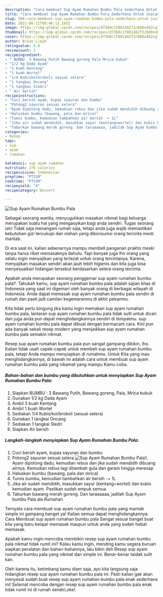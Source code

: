 ```yaml
---
description: "Cara membuat Sup Ayam Rumahan Bumbu Pala Sederhana Untuk Jualan"
title: "Cara membuat Sup Ayam Rumahan Bumbu Pala Sederhana Untuk Jualan"
slug: 568-cara-membuat-sup-ayam-rumahan-bumbu-pala-sederhana-untuk-jualan
date: 2021-06-11T08:46:13.165Z
image: https://img-global.cpcdn.com/recipes/d7360c1f881d42f3/680x482cq70/sup-ayam-rumahan-bumbu-pala-foto-resep-utama.jpg
thumbnail: https://img-global.cpcdn.com/recipes/d7360c1f881d42f3/680x482cq70/sup-ayam-rumahan-bumbu-pala-foto-resep-utama.jpg
cover: https://img-global.cpcdn.com/recipes/d7360c1f881d42f3/680x482cq70/sup-ayam-rumahan-bumbu-pala-foto-resep-utama.jpg
author: Bryan Lloyd
ratingvalue: 4.8
reviewcount: 3
recipeingredient:
- " BUMBU  3 Bawang Putih Bawang goreng Pala Mrica bubuk"
- "1/2 kg Dada Ayam"
- "3 buah Kentang"
- "1 buah Wortel"
- "1/4 Kubiskolbrokoli sesuai selera"
- "1 tangkai Oncang"
- "1 tangkai Sledri"
- " Air bersih"
recipeinstructions:
- "Cuci bersih ayam, kupas sayuran dan bumbu"
- "Potong2 sayuran sesuai selera"
- "Ayam dipotong dadu, kemudian rebus dan jika sudah mendidih dibuang airnya. Kemudian rebus lagi ditambah gula dan garam hingga meresap"
- "Haluskan bumbu (bawang, pala dan mrica)"
- "Tumis bumbu, kemudian tambahkan air bersih -+ 1L"
- "Jika air sudah mendidih, masukkan sayur (kentang+wortel) dan kubis kemudian ayam. Pastikan sudah empuk semua."
- "Taburkan bawang merah goreng. Dan taraaaaaa, jadilah Sup Ayam bumbu Pala ala Rumahan"
categories:
- Resep
tags:
- sup
- ayam
- rumahan

katakunci: sup ayam rumahan 
nutrition: 276 calories
recipecuisine: Indonesian
preptime: "PT31M"
cooktime: "PT53M"
recipeyield: "4"
recipecategory: Dessert

---
```



![Sup Ayam Rumahan Bumbu Pala](https://img-global.cpcdn.com/recipes/d7360c1f881d42f3/680x482cq70/sup-ayam-rumahan-bumbu-pala-foto-resep-utama.jpg)

Sebagai seorang wanita, menyuguhkan masakan nikmat bagi keluarga merupakan suatu hal yang mengasyikan bagi anda sendiri. Tugas seorang istri Tidak saja menangani rumah saja, tetapi anda juga wajib memastikan kebutuhan gizi tercukupi dan olahan yang dikonsumsi orang tercinta mesti mantab.

Di era  saat ini, kalian sebenarnya mampu membeli panganan praktis meski tanpa harus ribet memasaknya dahulu. Tapi banyak juga lho orang yang selalu ingin menyajikan yang terlezat untuk orang tercintanya. Karena, menyajikan masakan sendiri akan jauh lebih higienis dan kita juga bisa menyesuaikan hidangan tersebut berdasarkan selera orang tercinta. 



Apakah anda merupakan seorang penggemar sup ayam rumahan bumbu pala?. Tahukah kamu, sup ayam rumahan bumbu pala adalah sajian khas di Indonesia yang saat ini digemari oleh banyak orang di berbagai wilayah di Indonesia. Anda dapat memasak sup ayam rumahan bumbu pala sendiri di rumah dan pasti jadi camilan kegemaranmu di akhir pekanmu.

Kita tidak perlu bingung jika kamu ingin memakan sup ayam rumahan bumbu pala, lantaran sup ayam rumahan bumbu pala tidak sulit untuk dicari dan juga anda pun dapat menghidangkannya sendiri di tempatmu. sup ayam rumahan bumbu pala dapat dibuat dengan bermacam cara. Kini pun ada banyak sekali resep modern yang menjadikan sup ayam rumahan bumbu pala semakin nikmat.

Resep sup ayam rumahan bumbu pala pun sangat gampang dibikin, lho. Kalian tidak usah capek-capek untuk membeli sup ayam rumahan bumbu pala, tetapi Anda mampu menyiapkan di rumahmu. Untuk Kita yang mau menghidangkannya, di bawah ini adalah cara untuk membuat sup ayam rumahan bumbu pala yang nikamat yang mampu Kamu coba.

<!--inarticleads1-->

##### Bahan-bahan dan bumbu yang dibutuhkan untuk menyiapkan Sup Ayam Rumahan Bumbu Pala:

1. Siapkan  BUMBU : 3 Bawang Putih, Bawang goreng, Pala, Mrica bubuk
1. Gunakan 1/2 kg Dada Ayam
1. Ambil 3 buah Kentang
1. Ambil 1 buah Wortel
1. Sediakan 1/4 Kubis/kol/brokoli (sesuai selera)
1. Gunakan 1 tangkai Oncang
1. Sediakan 1 tangkai Sledri
1. Siapkan  Air bersih




<!--inarticleads2-->

##### Langkah-langkah menyiapkan Sup Ayam Rumahan Bumbu Pala:

1. Cuci bersih ayam, kupas sayuran dan bumbu
1. Potong2 sayuran sesuai selera
<img src="https://img-global.cpcdn.com/steps/85ddddbb4c92da1f/160x128cq70/sup-ayam-rumahan-bumbu-pala-langkah-memasak-2-foto.jpg" alt="Sup Ayam Rumahan Bumbu Pala">1. Ayam dipotong dadu, kemudian rebus dan jika sudah mendidih dibuang airnya. Kemudian rebus lagi ditambah gula dan garam hingga meresap
1. Haluskan bumbu (bawang, pala dan mrica)
1. Tumis bumbu, kemudian tambahkan air bersih -+ 1L
1. Jika air sudah mendidih, masukkan sayur (kentang+wortel) dan kubis kemudian ayam. Pastikan sudah empuk semua.
1. Taburkan bawang merah goreng. Dan taraaaaaa, jadilah Sup Ayam bumbu Pala ala Rumahan




Ternyata cara membuat sup ayam rumahan bumbu pala yang mantab simple ini gampang banget ya! Kalian semua dapat menghidangkannya. Cara Membuat sup ayam rumahan bumbu pala Sangat sesuai banget buat kita yang baru belajar memasak maupun untuk anda yang sudah hebat memasak.

Apakah kamu ingin mencoba membikin resep sup ayam rumahan bumbu pala nikmat tidak rumit ini? Kalau kamu ingin, mending kamu segera buruan siapkan peralatan dan bahan-bahannya, lalu bikin deh Resep sup ayam rumahan bumbu pala yang nikmat dan simple ini. Benar-benar taidak sulit kan. 

Oleh karena itu, ketimbang kamu diam saja, ayo kita langsung saja hidangkan resep sup ayam rumahan bumbu pala ini. Pasti kalian gak akan menyesal sudah buat resep sup ayam rumahan bumbu pala enak sederhana ini! Selamat mencoba dengan resep sup ayam rumahan bumbu pala enak tidak rumit ini di rumah sendiri,oke!.

